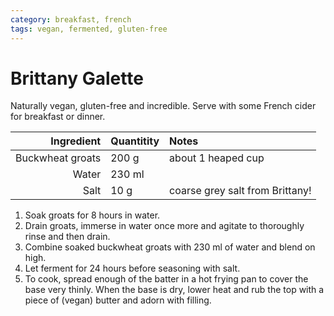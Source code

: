 ```yaml
---
category: breakfast, french
tags: vegan, fermented, gluten-free
---
```


# Brittany Galette

Naturally vegan, gluten-free and incredible. Serve with some French cider for breakfast or dinner.

Ingredient | Quantitity | Notes 
---------: | :--------- | :----
Buckwheat groats | 200 g | about 1 heaped cup
Water | 230 ml | 
Salt | 10 g | coarse grey salt from Brittany!

1. Soak groats for 8 hours in water.
2. Drain groats, immerse in water once more and agitate to thoroughly rinse and then drain.
3. Combine soaked buckwheat groats with 230 ml of water and blend on high.
4. Let ferment for 24 hours before seasoning with salt.
5. To cook, spread enough of the batter in a hot frying pan to cover the base very thinly. When the base is dry, lower heat and rub the top with a piece of (vegan) butter and adorn with filling.

